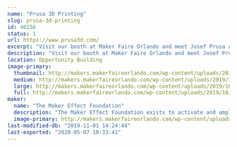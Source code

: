 ```yaml
---
name: "Prusa 3D Printing"
slug: prusa-3d-printing
id: 40156
status: 1
url: https://www.prusa3d.com/
excerpt: "Visit our booth at Maker Faire Orlando and meet Josef Prusa and our team. We're presenting our recently announced Original Prusa MINI 3D printer along with the resin-based Original Prusa SL1 and Prusament, our in-house made filament with 20 μm tolerance."
description: "Visit our booth at Maker Faire Orlando and meet Josef Prusa and our team. We're presenting our recently announced Original Prusa MINI 3D printer along with the resin-based Original Prusa SL1 and Prusament, our in-house made filament with 20 μm tolerance."
location: Opportunity Building
image-primary:
  thumbnail: http://makers.makerfaireorlando.com/wp-content/uploads/2019/10/prusa1-150x150.png
  medium: http://makers.makerfaireorlando.com/wp-content/uploads/2019/10/prusa1-300x130.png
  large: http://makers.makerfaireorlando.com/wp-content/uploads/2019/10/prusa1.png
  full: http://makers.makerfaireorlando.com/wp-content/uploads/2019/10/prusa1.png
maker:
  name: "The Maker Effect Foundation"
  description: "The Maker Effect Foundation exists to activate and amplify the efforts of makers as they learn, build and work together in their communities. Our efforts include research, publication, community organization, event production, and startup advisement. The foundation’s community organization and startup efforts are focused on Central Florida, however our research and publication efforts are not limited in scope. The Maker Effect Foundation is a 501(c)(3) public charity. "
  image-primary: http://makers.makerfaireorlando.com/wp-content/uploads/2015/09/candy_making_buttons_at_makerfx-1024x1024.jpg
last-modified-db: "2019-11-01 14:24:44"
last-exported: "2020-05-07 10:33:41"
---
```

